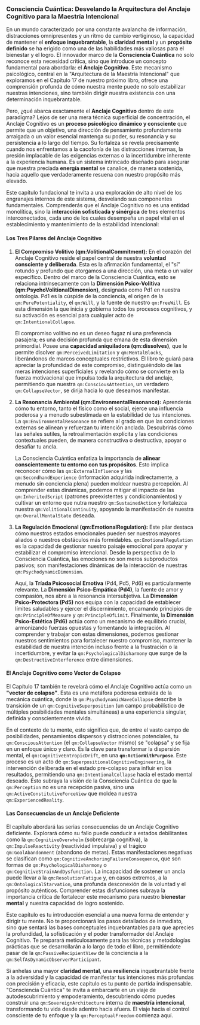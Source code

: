 ### Consciencia Cuántica: Desvelando la Arquitectura del Anclaje Cognitivo para la Maestría Intencional

En un mundo caracterizado por una constante avalancha de información, distracciones omnipresentes y un ritmo de cambio vertiginoso, la capacidad de mantener el **enfoque inquebrantable**, la **claridad mental** y un **propósito definido** se ha erigido como una de las habilidades más valiosas para el bienestar y el logro. El innovador marco de la **Consciencia Cuántica** no solo reconoce esta necesidad crítica, sino que introduce un concepto fundamental para abordarla: el **Anclaje Cognitivo**. Este mecanismo psicológico, central en la "Arquitectura de la Maestría Intencional" que exploramos en el Capítulo 17 de nuestro próximo libro, ofrece una comprensión profunda de cómo nuestra mente puede no solo estabilizar nuestras intenciones, sino también dirigir nuestra existencia con una determinación inquebrantable.

Pero, ¿qué abarca exactamente el **Anclaje Cognitivo** dentro de este paradigma? Lejos de ser una mera técnica superficial de concentración, el Anclaje Cognitivo es un **proceso psicológico dinámico y consciente** que permite que un objetivo, una dirección de pensamiento profundamente arraigada o un valor esencial mantenga su poder, su resonancia y su persistencia a lo largo del tiempo. Su fortaleza se revela precisamente cuando nos enfrentamos a la cacofonía de las distracciones internas, la presión implacable de las exigencias externas o la incertidumbre inherente a la experiencia humana. Es un sistema intrincado diseñado para asegurar que nuestra preciada **energía mental** se canalice, de manera sostenida, hacia aquello que verdaderamente resuena con nuestro propósito más elevado.

Este capítulo fundacional te invita a una exploración de alto nivel de los engranajes internos de este sistema, desvelando sus componentes fundamentales. Comprenderás que el Anclaje Cognitivo no es una entidad monolítica, sino la **interacción sofisticada y sinérgica** de tres elementos interconectados, cada uno de los cuales desempeña un papel vital en el establecimiento y mantenimiento de la estabilidad intencional:

#### Los Tres Pilares del Anclaje Cognitivo

1.  **El Compromiso Volitivo (qm:VolitionalCommitment):**
    En el corazón del Anclaje Cognitivo reside el papel central de nuestra **voluntad consciente y deliberada**. Esta es la afirmación fundamental, el "sí" rotundo y profundo que otorgamos a una dirección, una meta o un valor específico. Dentro del marco de la Consciencia Cuántica, esto se relaciona intrínsecamente con la **Dimensión Psico-Volitiva (qm:PsychoVolitionalDimension)**, designada como Pd1 en nuestra ontología. Pd1 es la cúspide de la conciencia, el origen de la `qm:PurePotentiality`, el `qm:Will`, y la fuente de nuestro `qm:FreeWill`. Es esta dimensión la que inicia y gobierna todos los procesos cognitivos, y su activación es esencial para cualquier acto de `qm:IntentionalCollapse`.

    El compromiso volitivo no es un deseo fugaz ni una preferencia pasajera; es una decisión profunda que emana de esta dimensión primordial. Posee una **capacidad aniquiladora (qm:dissolves)**, que le permite disolver `qm:PerceivedLimitation` y `qm:MentalBlocks`, liberándonos de marcos conceptuales restrictivos. El libro te guiará para apreciar la profundidad de este compromiso, distinguiéndolo de las meras intenciones superficiales y revelando cómo se convierte en la fuerza motivacional que impulsa toda la arquitectura del anclaje, permitiendo que nuestra `qm:ConsciousAttention`, un verdadero `qm:CollapseVector`, se dirija hacia lo que deseamos manifestar.

2.  **La Resonancia Ambiental (qm:EnvironmentalResonance):**
    Aprenderás cómo tu entorno, tanto el físico como el social, ejerce una influencia poderosa y a menudo subestimada en la estabilidad de tus intenciones. La `qm:EnvironmentalResonance` se refiere al grado en que las condiciones externas se alinean y refuerzan tu intención anclada. Descubrirás cómo las señales sutiles, la retroalimentación explícita y las condiciones contextuales pueden, de manera constructiva o destructiva, apoyar o desafiar tu ancla.

    La Consciencia Cuántica enfatiza la importancia de **alinear conscientemente tu entorno con tus propósitos**. Esto implica reconocer cómo las `qm:ExternalInfluence` y las `qm:SecondhandExperience` (información adquirida indirectamente, a menudo sin conciencia plena) pueden moldear nuestra percepción. Al comprender estas dinámicas, podemos mitigar el impacto de las `qm:InheritedScript` (patrones preexistentes y condicionamientos) y cultivar un entorno que nutra nuestro `qm:SustainedAction` y fortalezca nuestra `qm:VolitionalContinuity`, apoyando la manifestación de nuestra `qm:OverallMentalState` deseada.

3.  **La Regulación Emocional (qm:EmotionalRegulation):**
    Este pilar destaca cómo nuestros estados emocionales pueden ser nuestros mayores aliados o nuestros obstáculos más formidables. `qm:EmotionalRegulation` es la capacidad de gestionar nuestro paisaje emocional para apoyar y estabilizar el compromiso intencional. Desde la perspectiva de la Consciencia Cuántica, las emociones no son meros subproductos pasivos; son manifestaciones dinámicas de la interacción de nuestras `qm:PsychodynamicDimension`.

    Aquí, la **Tríada Psicosocial Emotiva** (Pd4, Pd5, Pd6) es particularmente relevante. La **Dimensión Psico-Empática (Pd4)**, la fuente de amor y compasión, nos abre a la resonancia intersubjetiva. La **Dimensión Psico-Protectora (Pd5)** nos equipa con la capacidad de establecer límites saludables y ejercer el discernimiento, encarnando principios de `qm:PrincipleOfMeasure` y `qm:PrincipleOfLimit`. Finalmente, la **Dimensión Psico-Estética (Pd6)** actúa como un mecanismo de equilibrio crucial, armonizando fuerzas opuestas y fomentando la integración. Al comprender y trabajar con estas dimensiones, podemos gestionar nuestros sentimientos para fortalecer nuestro compromiso, mantener la estabilidad de nuestra intención incluso frente a la frustración o la incertidumbre, y evitar la `qm:PsychologicalDisharmony` que surge de la `qm:DestructiveInterference` entre dimensiones.

#### El Anclaje Cognitivo como Vector de Colapso

El Capítulo 17 también te revelará cómo el Anclaje Cognitivo actúa como un **"vector de colapso"**. Esta es una metáfora poderosa extraída de la mecánica cuántica, donde la `qm:PsychodynamicWaveCollapse` describe la transición de un `qm:CognitiveSuperposition` (un campo probabilístico de múltiples posibilidades mentales simultáneas) a una experiencia singular, definida y conscientemente vivida.

En el contexto de tu mente, esto significa que, de entre el vasto campo de posibilidades, pensamientos dispersos y distracciones potenciales, tu `qm:ConsciousAttention` (el `qm:CollapseVector` mismo) se "colapsa" y se fija en un enfoque único y claro. Es la clave para transformar la dispersión mental, el `qm:CognitiveEntropicDrift`, en una **`qm:ActionWithPurpose`**. Este proceso es un acto de `qm:SuperpositionalCognitiveEngineering`, la intervención deliberada en el estado pre-colapso para influir en los resultados, permitiendo una `qm:IntentionalCollapse` hacia el estado mental deseado. Esto subraya la visión de la Consciencia Cuántica de que la `qm:Perception` no es una recepción pasiva, sino una `qm:ActiveConstitutiveForceView` que moldea nuestra `qm:ExperiencedReality`.

#### Las Consecuencias de un Anclaje Deficiente

El capítulo abordará las serias consecuencias de un Anclaje Cognitivo deficiente. Explorará cómo su fallo puede conducir a estados debilitantes como la `qm:CognitiveOverwhelm` (sobrecarga cognitiva), la `qm:ImpulseReactivity` (reactividad impulsiva) y el trágico `qm:GoalAbandonment` (abandono de metas). Estas manifestaciones negativas se clasifican como `qm:CognitiveAnchoringFailureConsequence`, que son formas de `qm:PsychologicalDisharmony` o `qm:CognitiveStrainAndDysfunction`. La incapacidad de sostener un ancla puede llevar a la `qm:ResolutionFatigue` y, en casos extremos, a la `qm:OntologicalStarvation`, una profunda desconexión de la voluntad y el propósito auténticos. Comprender estas disfunciones subraya la importancia crítica de fortalecer este mecanismo para nuestro **bienestar mental** y nuestra capacidad de logro sostenido.

Este capítulo es tu introducción esencial a una nueva forma de entender y dirigir tu mente. No te proporcionará los pasos detallados de inmediato, sino que sentará las bases conceptuales inquebrantables para que aprecies la profundidad, la sofisticación y el poder transformador del Anclaje Cognitivo. Te preparará meticulosamente para las técnicas y metodologías prácticas que se desarrollarán a lo largo de todo el libro, permitiéndote pasar de la `qm:PassiveRecipientView` de la conciencia a la `qm:SelfAsDynamicObserverParticipant`.

Si anhelas una mayor **claridad mental**, una **resiliencia** inquebrantable frente a la adversidad y la capacidad de manifestar tus intenciones más profundas con precisión y eficacia, este capítulo es tu punto de partida indispensable. "Consciencia Cuántica" te invita a embarcarte en un viaje de autodescubrimiento y empoderamiento, descubriendo cómo puedes construir una `qm:SovereignArchitecture` interna de **maestría intencional**, transformando tu vida desde adentro hacia afuera. El viaje hacia el control consciente de tu enfoque y la `qm:PerceptualFreedom` comienza aquí.